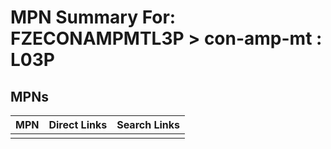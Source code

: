 



# MPN Summary For: FZECONAMPMTL3P > con-amp-mt : L03P

## MPNs
  

|MPN|Direct Links|Search Links|
| :--- | :--- | :--- |
||||
